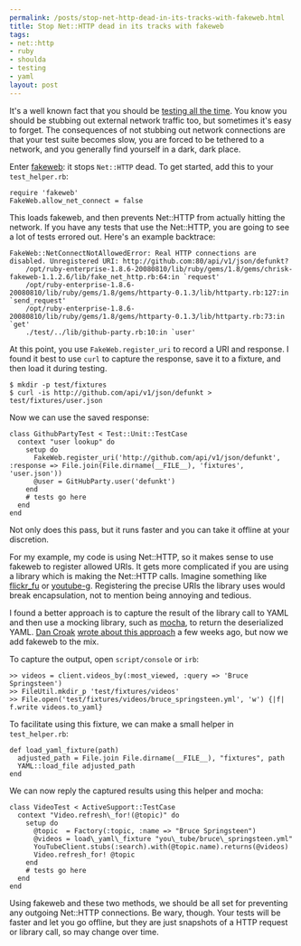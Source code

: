 ```yaml
--- 
permalink: /posts/stop-net-http-dead-in-its-tracks-with-fakeweb.html
title: Stop Net::HTTP dead in its tracks with fakeweb
tags: 
- net::http
- ruby
- shoulda
- testing
- yaml
layout: post
---
```

It's a well known fact that you should be [testing all the time](http://whendoitest.com/). You know you should be stubbing out external network traffic too, but sometimes it's easy to forget. The consequences of not stubbing out network connections are that your test suite becomes slow, you are forced to be tethered to a network, and you generally find yourself in a dark, dark place.

Enter [fakeweb](http://github.com/chrisk/fakeweb): it stops `Net::HTTP` dead. To get started, add this to your `test_helper.rb`:

<pre><code class="ruby">require 'fakeweb'
FakeWeb.allow_net_connect = false</code></pre>

This loads fakeweb, and then prevents Net::HTTP from actually hitting the network. If you have any tests that use the Net::HTTP, you are going to see a lot of tests errored out. Here's an example backtrace:

    FakeWeb::NetConnectNotAllowedError: Real HTTP connections are disabled. Unregistered URI: http://github.com:80/api/v1/json/defunkt?
        /opt/ruby-enterprise-1.8.6-20080810/lib/ruby/gems/1.8/gems/chrisk-fakeweb-1.1.2.6/lib/fake_net_http.rb:64:in `request'
        /opt/ruby-enterprise-1.8.6-20080810/lib/ruby/gems/1.8/gems/httparty-0.1.3/lib/httparty.rb:127:in `send_request'
        /opt/ruby-enterprise-1.8.6-20080810/lib/ruby/gems/1.8/gems/httparty-0.1.3/lib/httparty.rb:73:in `get'
        ./test/../lib/github-party.rb:10:in `user'

At this point, you use `FakeWeb.register_uri` to record a URI and response. I found it best to use `curl` to capture the response, save it to a fixture, and then load it during testing.

    $ mkdir -p test/fixtures
    $ curl -is http://github.com/api/v1/json/defunkt > test/fixtures/user.json

Now we can use the saved response:

<pre><code class="ruby">class GithubPartyTest &lt; Test::Unit::TestCase
  context &quot;user lookup&quot; do
    setup do
      FakeWeb.register_uri('http://github.com/api/v1/json/defunkt', :response =&gt; File.join(File.dirname(__FILE__), 'fixtures', 'user.json'))
      @user = GitHubParty.user('defunkt')
    end
    # tests go here
  end
end</code></pre>
    
Not only does this pass, but it runs faster and you can take it offline at your discretion.

For my example, my code is using Net::HTTP, so it makes sense to use fakeweb to register allowed URIs. It gets more complicated if you are using a library which is making the Net::HTTP calls. Imagine something like [flickr_fu](http://github.com/commonthread/flickr_fu/tree/master) or [youtube-g](http://github.com/tmm1/youtube-g/tree/master). Registering the precise URIs the library uses would break encapsulation, not to mention being annoying and tedious.

I found a better approach is to capture the result of the library call to YAML and then use a mocking library, such as [mocha](http://mocha.rubyforge.org/), to return the deserialized YAML. [Dan Croak](http://dancroak.tumblr.com/) [wrote about this approach](http://giantrobots.thoughtbot.com/2008/12/23/script-console-tips) a few weeks ago, but now we add fakeweb to the mix.

To capture the output, open `script/console` or `irb`:

    >> videos = client.videos_by(:most_viewed, :query => 'Bruce Springsteen')
    >> FileUtil.mkdir_p 'test/fixtures/videos'
    >> File.open('test/fixtures/videos/bruce_springsteen.yml', 'w') {|f| f.write videos.to_yaml}
    
To facilitate using this fixture, we can make a small helper in `test_helper.rb`:

<pre><code class="ruby">def load_yaml_fixture(path)
  adjusted_path = File.join File.dirname(__FILE__), &quot;fixtures&quot;, path
  YAML::load_file adjusted_path
end</code></pre>
    
We can now reply the captured results using this helper and mocha:

<pre><code class="ruby">class VideoTest &lt; ActiveSupport::TestCase
  context &quot;Video.refresh\_for!(@topic)&quot; do
    setup do
      @topic  = Factory(:topic, :name =&gt; &quot;Bruce Springsteen&quot;)
      @videos = load\_yaml\_fixture &quot;you\_tube/bruce\_springsteen.yml&quot;
      YouTubeClient.stubs(:search).with(@topic.name).returns(@videos)
      Video.refresh_for! @topic
    end
    # tests go here
  end
end</pre></code>
    
Using fakeweb and these two methods, we should be all set for preventing any outgoing Net::HTTP connections. Be wary, though. Your tests will be faster and let you go offline, but they are just snapshots of a HTTP request or library call, so may change over time.